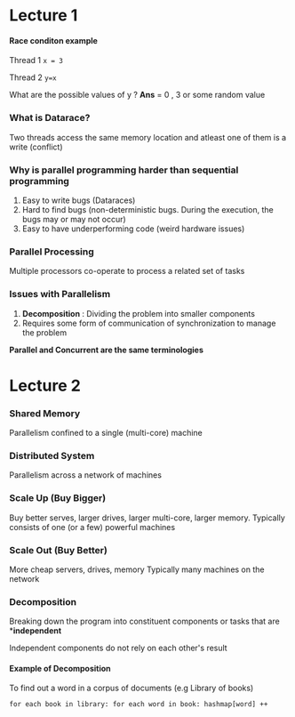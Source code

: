 # Lecture 1

#### Race conditon example

Thread 1
`x = 3`

Thread 2
`y=x`

What are the possible values of y ? **Ans** = 0 , 3 or some random value

### What is Datarace?
Two threads access the same memory location and atleast one of them is a write (conflict)

### Why is parallel programming harder than sequential programming
1. Easy to write bugs (Dataraces)
2. Hard to find bugs (non-deterministic bugs. During the execution, the bugs may or may not occur)
3. Easy to have underperforming code (weird hardware issues)

### Parallel Processing
Multiple processors co-operate to process a related set of tasks

### Issues with Parallelism
1. **Decomposition** : Dividing the problem into smaller components
2. Requires some form of communication of synchronization to manage the problem

**Parallel and Concurrent are the same terminologies**

# Lecture 2

### Shared Memory 
Parallelism confined to a single (multi-core) machine

### Distributed System
Parallelism across a network of machines

### Scale Up (Buy Bigger)
Buy better serves, larger drives, larger multi-core, larger memory.
Typically consists of one (or a few) powerful machines

### Scale Out (Buy Better)
More cheap servers, drives, memory
Typically many machines on the network

### Decomposition
Breaking down the program into constituent components or tasks that are ***independent**

Independent components do not rely on each other's result

#### Example of Decomposition
To find out a word in a corpus of documents (e.g Library of books)

`
for each book in library:
    for each word in book:
        hashmap[word] ++
`

